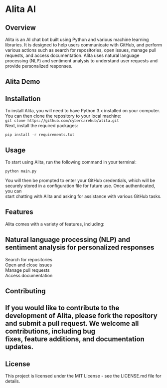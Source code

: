 <h1>Alita AI</h1>
<h2>Overview</h2>
Alita is an AI chat bot built using Python and various machine learning libraries. It is designed to help users communicate with GitHub, and perform various actions such as search for repositories, open issues, manage pull requests, and access documentation. Alita uses natural language processing (NLP) and sentiment analysis to understand user requests and provide personalized responses.

<h2>Alita Demo<h2>

<h2>Installation</h2>
To install Alita, you will need to have Python 3.x installed on your computer. You can then clone the repository to your local machine:

<code>
git clone https://github.com/cybercarehub/alita.git</code> <br>
Next, install the required packages:<br>

<code>
pip install -r requirements.txt</code><br>

<h2>Usage</h2>
To start using Alita, run the following command in your terminal:<br>

<code>
python main.py</code><br>

You will then be prompted to enter your GitHub credentials, which will be securely stored in a configuration file for future use. Once authenticated, you can<br> start chatting with Alita and asking for assistance with various GitHub tasks.<br>

<h2>Features</h2>
Alita comes with a variety of features, including:<br>

<h2>Natural language processing (NLP) and sentiment analysis for personalized responses</h2>
Search for repositories<br>
Open and close issues<br>
Manage pull requests<br>
Access documentation<br>
  
<h2>Contributing<h2>
If you would like to contribute to the development of Alita, please fork the repository and submit a pull request. We welcome all contributions, including bug<br> fixes, feature additions, and documentation updates.<br>


<h2>License</h2>
This project is licensed under the MIT License - see the LICENSE.md file for details.
